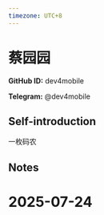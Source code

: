 ```yaml
---
timezone: UTC+8
---
```


# 蔡园园

**GitHub ID:** dev4mobile

**Telegram:** @dev4mobile

## Self-introduction

一枚码农

## Notes

<!-- Content_START -->

# 2025-07-24

<!-- Content_END -->
